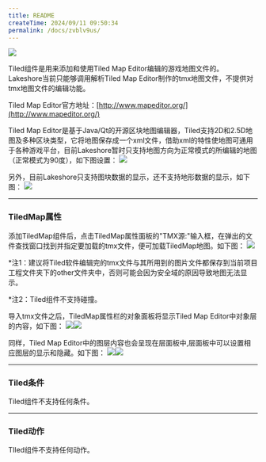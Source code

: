 ```yaml
---
title: README
createTime: 2024/09/11 09:50:34
permalink: /docs/zvblv9us/
---
```

![](564ae846ddaf9.png)

Tiled组件是用来添加和使用Tiled Map Editor编辑的游戏地图文件的。
Lakeshore当前只能够调用解析Tiled Map Editor制作的tmx地图文件，不提供对tmx地图文件的编辑功能。

Tiled Map Editor官方地址：[http://www.mapeditor.org/](http://www.mapeditor.org/) 

Tiled Map Editor是基于Java/Qt的开源区块地图编辑器，Tiled支持2D和2.5D地图及多种区块类型，它将地图保存成一个xml文件，借助xml的特性使地图可通用于各种游戏平台，目前Lakeshore暂时只支持地图方向为正常模式的所编辑的地图（正常模式为90度），如下图设置：
![](564ae84786906.png)

另外，目前Lakeshore只支持图块数据的显示，还不支持地形数据的显示，如下图：
![](564ae8477ccc1.png)

------------


### TiledMap属性

添加TiledMap组件后，点击TiledMap属性面板的"TMX源:"输入框，在弹出的文件查找窗口找到并指定要加载的tmx文件，便可加载TiledMap地图。如下图：
![](564ae84703bac.png)

*注1：建议将Tiled软件编辑完的tmx文件与其所用到的图片文件都保存到当前项目工程文件夹下的other文件夹中，否则可能会因为安全域的原因导致地图无法显示。

*注2：Tiled组件不支持碰撞。

导入tmx文件之后，TiledMap属性栏的对象面板将显示Tiled Map Editor中对象层的内容，如下图：
![](564ae846e7ce1.png)![](564ae84733f38.png)

同样，Tiled Map Editor中的图层内容也会呈现在层面板中,层面板中可以设置相应图层的显示和隐藏。如下图：
![](564ae8474db3e.png)![](564ae8471e12f.png)

------------


### Tiled条件
Tiled组件不支持任何条件。

------------


### Tiled动作
TIled组件不支持任何动作。
